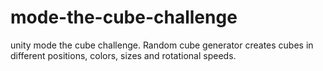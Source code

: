 # mode-the-cube-challenge
 unity mode the cube challenge.
 Random cube generator creates cubes in different positions, colors, sizes and rotational speeds.
